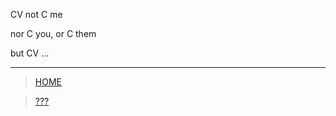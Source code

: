 CV not C me

nor C you, or C them

but CV ...

---

> [HOME](../README.md)

> [???](www.example.com)
